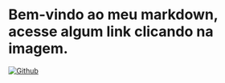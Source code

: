 # Bem-vindo ao meu markdown, acesse algum link clicando na imagem.

<a href="https://github.com/AquilesDuarte" target="_blank"><img alt="Github" src="https://img.shields.io/badge/GitHub-%2312100E.svg?&style=for-the-badge&logo=Github&logoColor=white" /></a>
